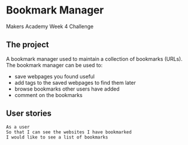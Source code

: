 # Bookmark Manager
Makers Academy Week 4 Challenge

## The project
A bookmark manager used to maintain a collection of bookmarks (URLs). The bookmark manager can be used to:
- save webpages you found useful
- add tags to the saved webpages to find them later
- browse bookmarks other users have added
- comment on the bookmarks

## User stories
```
As a user
So that I can see the websites I have bookmarked
I would like to see a list of bookmarks
```

